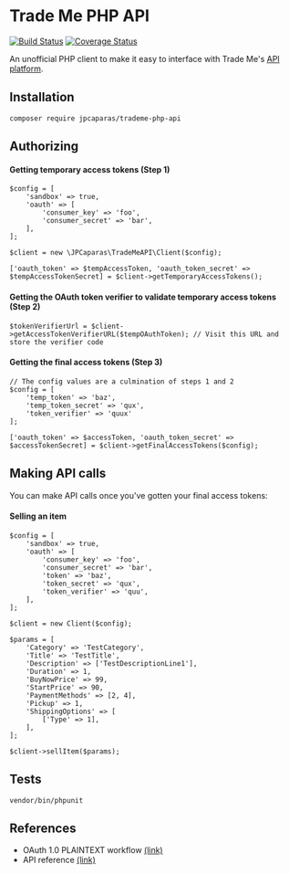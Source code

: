 # Trade Me PHP API

[![Build Status](https://travis-ci.org/jpcaparas/trademe-php-api.svg?branch=master)](https://travis-ci.org/jpcaparas/trademe-php-api) [![Coverage Status](https://coveralls.io/repos/github/jpcaparas/trademe-php-api/badge.svg?branch=master)](https://coveralls.io/github/jpcaparas/trademe-php-api?branch=master)

An unofficial PHP client to make it easy to interface with Trade Me's [API platform](https://developer.trademe.co.nz/).

## Installation

    composer require jpcaparas/trademe-php-api

## Authorizing

#### Getting temporary access tokens (Step 1)

    $config = [
        'sandbox' => true,
        'oauth' => [
            'consumer_key' => 'foo',
            'consumer_secret' => 'bar',
        ],
    ];
        
    $client = new \JPCaparas\TradeMeAPI\Client($config);
    
    ['oauth_token' => $tempAccessToken, 'oauth_token_secret' => $tempAccessTokenSecret] = $client->getTemporaryAccessTokens();
    
#### Getting the OAuth token verifier to validate temporary access tokens (Step 2)

    $tokenVerifierUrl = $client->getAccessTokenVerifierURL($tempOAuthToken); // Visit this URL and store the verifier code
    
#### Getting the final access tokens (Step 3)

    // The config values are a culmination of steps 1 and 2
    $config = [
        'temp_token' => 'baz',
        'temp_token_secret' => 'qux',
        'token_verifier' => 'quux'
    ];

    ['oauth_token' => $accessToken, 'oauth_token_secret' => $accessTokenSecret] = $client->getFinalAccessTokens($config);
    
## Making API calls

You can make API calls once you've gotten your final access tokens:

#### Selling an item

    $config = [
        'sandbox' => true,
        'oauth' => [
            'consumer_key' => 'foo',
            'consumer_secret' => 'bar',
            'token' => 'baz',
            'token_secret' => 'qux',
            'token_verifier' => 'quu',
        ],
    ];
    
    $client = new Client($config);
    
    $params = [
        'Category' => 'TestCategory',
        'Title' => 'TestTitle',
        'Description' => ['TestDescriptionLine1'],
        'Duration' => 1,
        'BuyNowPrice' => 99,
        'StartPrice' => 90,
        'PaymentMethods' => [2, 4],
        'Pickup' => 1,
        'ShippingOptions' => [
            ['Type' => 1],
        ],
    ];
    
    $client->sellItem($params);

## Tests

    vendor/bin/phpunit
    
## References

- OAuth 1.0 PLAINTEXT workflow [(link)](https://developer.trademe.co.nz/api-overview/example-plaintext-workflow/)
- API reference [(link)](https://developer.trademe.co.nz/api-reference/)

